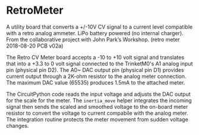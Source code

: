 # RetroMeter
A utility board that converts a +/-10V CV signal to a current level compatible with a retro analog ammeter. LiPo battery powered (no internal charger). From the collaborative project with John Park’s Workshop. (retro meter 2018-08-20 PCB v02a)

The Retro CV Meter board accepts a -10 to +10 volt signal and translates that into a +3.3 to 0 volt signal connected to the TrinketM0's A1 analog input pin (physical pin D2). The A0~ DAC output pin (physical pin D1) provides current output through a 2K-ohm resistor to the analog meter connection. The maximum DAC value (65535) produces 1.5mA to the attached meter.

The CircuitPython code reads the input voltage and adjusts the DAC output for the scale for the meter. The ``inertia_move`` helper integrates the incoming signal then sends the scaled and smoothed voltage to the on-board meter resistor to convert the voltage to current compabile with the analog meter. The integration routine protects the meter movement from sudden voltage changes.

